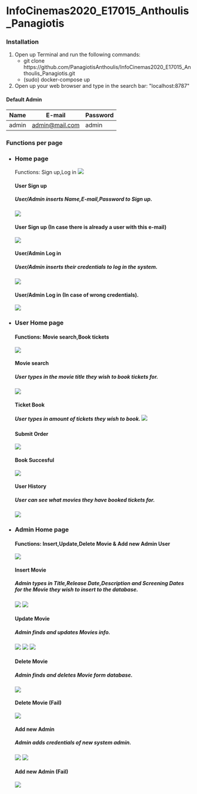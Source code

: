 # InfoCinemas2020_E17015_Anthoulis_Panagiotis

### Installation
<ol>
  <li>Open up Terminal and run the following commands:<ul><li> git clone https://github.com/PanagiotisAnthoulis/InfoCinemas2020_E17015_Anthoulis_Panagiotis.git</li>
  <li>
  (sudo) docker-compose up
  </li>
</ul>
  </li>
  <li>Open up your web browser and type in the search bar: "localhost:8787"</li>
</ol>
  <h4>Default Admin</h4>
  
| Name  | E-mail | Password     |
| ------------- | ------------- |---|
| admin  | admin@mail.com  | admin |
   
<h3> Functions per page</h3>
<ul>
  <li>
     <h3>Home page</h3>
      Functions: Sign up,Log in
      <img src='Screenshots/home_page.png'></img> 
      <h4>User Sign up</h4>
      <h5>User/Admin inserts Name,E-mail,Password to Sign up.</h5>
      <img src='Screenshots/user_sign_up2.png'></img>
      <h4>User Sign up (In case there is already a user with this e-mail)</h4>
      <img src='Screenshots/user_sign_up_fail.png'></img>
      <h4>User/Admin Log in</h4>
      <h5>User/Admin inserts their credentials to log in the system.</h5>
      <img src='Screenshots/user_log_in.png'></img>    
      <h4>User/Admin Log in (In case of wrong credentials).</h4>
      <img src='Screenshots/user_log_in_fail.png'></img> 
    </li>
    <li>
      <h3>User Home page</h3>
      <h4>Functions: Movie search,Book tickets</h4>
      <img src='Screenshots/user_page.png'></img>
      <h4>Movie search</h4>
      <h5>User types in the movie title they wish to book tickets for.</h5>
      <img src='Screenshots/user_search2.png'></img>
      <h4>Ticket Book</h4>
      <h5>User types in amount of tickets they wish to book.
      <img src='Screenshots/user_book_sits.png'></img>
      <h4>Submit Order</h4>
      <img src='Screenshots/user_submit_order.png'></img>
      <h4>Book Succesful</h4>
      <img src='Screenshots/user_book_succesful.png'></img>
      <h4>User History</h4>
      <h5>User can see what movies they have booked tickets for.</h5>
      <img src='Screenshots/user_history.png'></img>
    </li>
    <li>
      <h3>Admin Home page</h3>
      <h4>Functions: Insert,Update,Delete Movie & Add new Admin User</h4>
      <img src='Screenshots/admin_page.png'></img>
      <h4>Insert Movie</h4>
      <h5>Admin types in Title,Release Date,Description and Screening Dates for the Movie they wish to insert to the database.</h5>
      <img src='Screenshots/admin_insert_movie.png'></img>
      <img src='Screenshots/admin_insert_movie2.png'></img>
      <h4>Update Movie</h4>   
      <h5>Admin finds and updates Movies info.</h5>
      <img src='Screenshots/admin_movie_update2.png'></img>
      <img src='Screenshots/admin_movie_update3.png'></img>
      <img src='Screenshots/admin_movie_update_success.png'></img>
      <h4>Delete Movie</h4>   
      <h5>Admin finds and deletes Movie form database.</h5>
      <img src='Screenshots/admin_movie_delete.png'></img>
      <h4>Delete Movie (Fail)</h4>
      <img src='Screenshots/admin_movie_delete_fail.png'></img>
      <h4>Add new Admin</h4>
      <h5>Admin adds credentials of new system admin.</h5>
      <img src='Screenshots/admin_new_admin.png'></img>
      <img src='Screenshots/admin_new_admin2.png'></img>
      <h4>Add new Admin (Fail)</h4>
      <img src='Screenshots/admin_new_admin_fail.png'></img>
    </li>
</ul>
